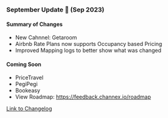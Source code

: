 ### September Update 🚀 (Sep 2023)

#### Summary of Changes
- New Cahnnel: Getaroom
- Airbnb Rate Plans now supports Occupancy based Pricing
- Improved Mapping logs to better show what was changed

#### Coming Soon
- PriceTravel
- PegiPegi
- Bookeasy
- View Roadmap: https://feedback.channex.io/roadmap

[Link to Changelog](https://docs.channex.io/changelog)
